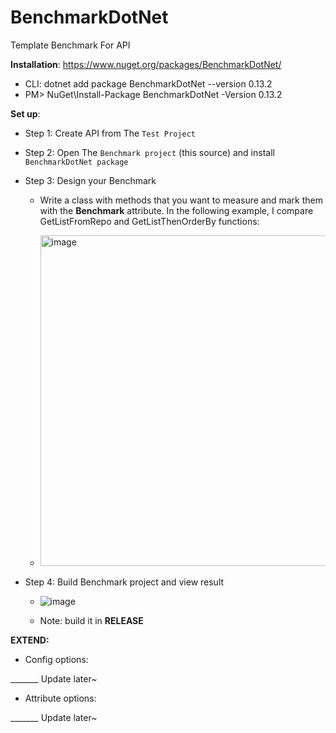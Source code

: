 # BenchmarkDotNet
Template Benchmark For API

**Installation**: https://www.nuget.org/packages/BenchmarkDotNet/
* CLI: dotnet add package BenchmarkDotNet --version 0.13.2
* PM> NuGet\Install-Package BenchmarkDotNet -Version 0.13.2

**Set up**:
* Step 1: Create API from The `Test Project`
* Step 2: Open The `Benchmark project` (this source) and install `BenchmarkDotNet package`
* Step 3: Design your Benchmark
  * Write a class with methods that you want to measure and mark them with the **Benchmark** attribute. In the following example, I compare GetListFromRepo and GetListThenOrderBy functions:

  * <img width="529" alt="image" src="https://user-images.githubusercontent.com/77050366/203266921-d11cd1da-a0bf-4b15-a71b-affb4afb016c.png">

* Step 4: Build Benchmark project and view result
  * ![image](https://user-images.githubusercontent.com/77050366/203268452-84cbdcbc-10de-4c75-a511-e9af3736461c.png)

  * Note: build it in **RELEASE**


**EXTEND:**

* Config options:

_______ Update later~

* Attribute options:

_______ Update later~

